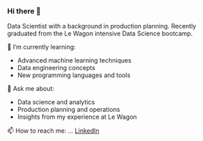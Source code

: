 ### Hi there 👋

Data Scientist with a background in production planning. Recently graduated from the Le Wagon intensive Data
Science bootcamp.

 🌱 I’m currently learning:
   - Advanced machine learning techniques
   - Data engineering concepts
   - New programming languages and tools

 💬 Ask me about:
   - Data science and analytics
   - Production planning and operations
   - Insights from my experience at Le Wagon
  
 📫 How to reach me: ... [LinkedIn](https://www.linkedin.com/in/didemylmz/)

